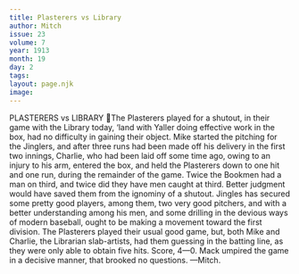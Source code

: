 ```yaml
---
title: Plasterers vs Library
author: Mitch
issue: 23
volume: 7
year: 1913
month: 19
day: 2
tags:
layout: page.njk
image:
---
```

PLASTERERS vs LIBRARY The Plasterers played for a shutout, in their game with the Library today, ‘land with Yaller doing effective work in the box, had no difficulty in gaining their object. Mike started the pitching for the Jinglers, and after three runs had been made off his delivery in the first two innings, Charlie, who had been laid off some time ago, owing to an injury to his arm, entered the box, and held the Plasterers down to one hit and one run, during the remainder of the game. Twice the Bookmen had a man on third, and twice did they have men caught at third. Better judgment would have saved them from the ignominy of a shutout. Jingles has secured some pretty good players, among them, two very good pitchers, and with a better understanding among his men, and some drilling in the devious ways of modern baseball, ought to be making a movement toward the first division. The Plasterers played their usual good game, but, both Mike and Charlie, the Librarian slab-artists, had them guessing in the batting line, as they were only able to obtain five hits. Score, 4—0. Mack umpired the game in a decisive manner, that brooked no questions. —Mitch. 
